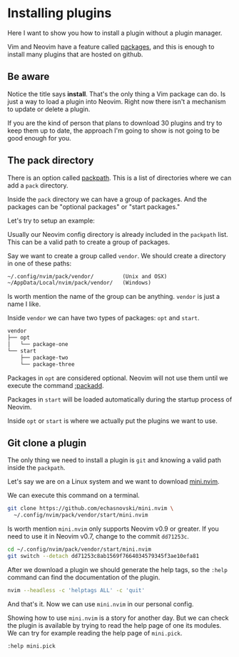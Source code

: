 # Installing plugins

Here I want to show you how to install a plugin without a plugin manager.

Vim and Neovim have a feature called [packages](https://neovim.io/doc/user/pack.html#_using-vim-packages), and this is enough to install many plugins that are hosted on github.

## Be aware

Notice the title says **install**. That's the only thing a Vim package can do. Is just a way to load a plugin into Neovim. Right now there isn't a mechanism to update or delete a plugin.

If you are the kind of person that plans to download 30 plugins and try to keep them up to date, the approach I'm going to show is not going to be good enough for you.

## The pack directory

There is an option called [packpath](https://neovim.io/doc/user/options.html#'packpath'). This is a list of directories where we can add a `pack` directory.

Inside the `pack` directory we can have a group of packages. And the packages can be "optional packages" or "start packages."

Let's try to setup an example:

Usually our Neovim config directory is already included in the `packpath` list. This can be a valid path to create a group of packages.

Say we want to create a group called `vendor`. We should create a directory in one of these paths:

```txt
~/.config/nvim/pack/vendor/         (Unix and OSX)
~/AppData/Local/nvim/pack/vendor/   (Windows)
```

Is worth mention the name of the group can be anything. `vendor` is just a name I like.

Inside `vendor` we can have two types of packages: `opt` and `start`.

```txt
vendor
├── opt
│   └── package-one
└── start
    ├── package-two
    └── package-three
```

Packages in `opt` are considered optional. Neovim will not use them until we execute the command [:packadd](https://neovim.io/doc/user/repeat.html#%3Apackadd).

Packages in `start` will be loaded automatically during the startup process of Neovim.

Inside `opt` or `start` is where we actually put the plugins we want to use.

## Git clone a plugin

The only thing we need to install a plugin is `git` and knowing a valid path inside the `packpath`.

Let's say we are on a Linux system and we want to download [mini.nvim](https://github.com/echasnovski/mini.nvim).

We can execute this command on a terminal.

```sh
git clone https://github.com/echasnovski/mini.nvim \
  ~/.config/nvim/pack/vendor/start/mini.nvim
```

Is worth mention `mini.nvim` only supports Neovim v0.9 or greater. If you need to use it in Neovim v0.7, change to the commit `dd71253c`.

```sh
cd ~/.config/nvim/pack/vendor/start/mini.nvim
git switch --detach dd71253c8ab1569f7664034579345f3ae10efa81
```

After we download a plugin we should generate the help tags, so the `:help` command can find the documentation of the plugin.

```sh
nvim --headless -c 'helptags ALL' -c 'quit'
```

And that's it. Now we can use `mini.nvim` in our personal config.

Showing how to use `mini.nvim` is a story for another day. But we can check the plugin is available by trying to read the help page of one its modules. We can try for example reading the help page of `mini.pick`.

```vim
:help mini.pick
```


